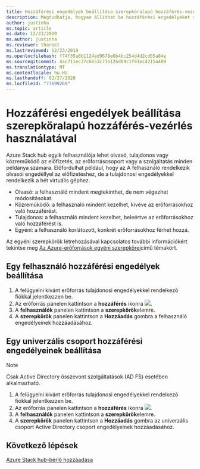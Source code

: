 ```yaml
---
title: Hozzáférési engedélyek beállítása szerepköralapú hozzáférés-vezérlés használatával
description: Megtudhatja, hogyan állíthat be hozzáférési engedélyeket szerepköralapú hozzáférés-vezérléssel (RBAC) az Azure Stack hub-ban.
author: justinha
ms.topic: article
ms.date: 12/23/2019
ms.author: justinha
ms.reviewer: thoroet
ms.lastreviewed: 12/23/2019
ms.openlocfilehash: f74f35a8b1124ed9678e6b4bc254d4d2cd05a84e
ms.sourcegitcommit: 4ac711ec37c6653c71b126d09c1f93ec4215a489
ms.translationtype: MT
ms.contentlocale: hu-HU
ms.lasthandoff: 02/27/2020
ms.locfileid: "77699269"
---
```

# <a name="set-access-permissions-using-role-based-access-control"></a>Hozzáférési engedélyek beállítása szerepköralapú hozzáférés-vezérlés használatával

Azure Stack hub egyik felhasználója lehet olvasó, tulajdonos vagy közreműködő az előfizetés, az erőforráscsoport vagy a szolgáltatás minden példánya számára. Előfordulhat például, hogy az A felhasználó rendelkezik olvasói engedéllyel az előfizetéshez, de a tulajdonosi engedélyekkel rendelkezik a hét virtuális géphez.

 - Olvasó: a felhasználó mindent megtekinthet, de nem végezhet módosításokat.
 - Közreműködő: a felhasználó mindent kezelhet, kivéve az erőforrásokhoz való hozzáférést.
 - Tulajdonos: a felhasználó mindent kezelhet, beleértve az erőforrásokhoz való hozzáférést is.
 - Egyéni: a felhasználó korlátozott, konkrét erőforrásokhoz férhet hozzá.

 Az egyéni szerepkörök létrehozásával kapcsolatos további információkért tekintse meg [Az Azure-erőforrások egyéni szerepkörei](https://docs.microsoft.com/azure/role-based-access-control/custom-roles)című témakört.

## <a name="set-access-permissions-for-a-user"></a>Egy felhasználó hozzáférési engedélyek beállítása

1. A felügyelni kívánt erőforrás tulajdonosi engedélyekkel rendelkező fiókkal jelentkezzen be.
2. Az erőforrás panelen kattintson a **hozzáférés** ikonra ![](media/azure-stack-manage-permissions/image1.png).
3. A **felhasználók** panelen kattintson a **szerepkörök**elemre.
4. A **szerepkörök** panelen kattintson a **Hozzáadás** gombra a felhasználó engedélyeinek hozzáadásához.

## <a name="set-access-permissions-for-a-universal-group"></a>Egy univerzális csoport hozzáférési engedélyeinek beállítása 

> [!Note]
> Csak Active Directory összevont szolgáltatások (AD FS) esetében alkalmazható.

1. A felügyelni kívánt erőforrás tulajdonosi engedélyekkel rendelkező fiókkal jelentkezzen be.
2. Az erőforrás panelen kattintson a **hozzáférés** ikonra ![](media/azure-stack-manage-permissions/image1.png).
3. A **felhasználók** panelen kattintson a **szerepkörök**elemre.
4. A **szerepkörök** panelen kattintson a **Hozzáadás** gombra az univerzális csoport Active Directory csoport engedélyeinek hozzáadásához.

## <a name="next-steps"></a>Következő lépések

[Azure Stack hub-bérlő hozzáadása](azure-stack-add-new-user-aad.md)